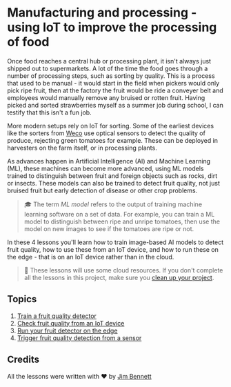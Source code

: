 # Manufacturing and processing - using IoT to improve the processing of food

Once food reaches a central hub or processing plant, it isn't always just shipped out to supermarkets. A lot of the time the food goes through a number of processing steps, such as sorting by quality. This is a process that used to be manual - it would start in the field when pickers would only pick ripe fruit, then at the factory the fruit would be ride a conveyer belt and employees would manually remove any bruised or rotten fruit. Having picked and sorted strawberries myself as a summer job during school, I can testify that this isn't a fun job.

More modern setups rely on IoT for sorting. Some of the earliest devices like the sorters from [Weco](https://wecotek.com) use optical sensors to detect the quality of produce, rejecting green tomatoes for example. These can be deployed in harvesters on the farm itself, or in processing plants.

As advances happen in Artificial Intelligence (AI) and Machine Learning (ML), these machines can become more advanced, using ML models trained to distinguish between fruit and foreign objects such as rocks, dirt or insects. These models can also be trained to detect fruit quality, not just bruised fruit but early detection of disease or other crop problems.

> 🎓 The term *ML model* refers to the output of training machine learning software on a set of data. For example, you can train a ML model to distinguish between ripe and unripe tomatoes, then use the model on new images to see if the tomatoes are ripe or not.

In these 4 lessons you'll learn how to train image-based AI models to detect fruit quality, how to use these from an IoT device, and how to run these on the edge - that is on an IoT device rather than in the cloud.

> 💁 These lessons will use some cloud resources. If you don't complete all the lessons in this project, make sure you [clean up your project](../clean-up.md).

## Topics

1. [Train a fruit quality detector](./lessons/1-train-fruit-detector/README.md)
1. [Check fruit quality from an IoT device](./lessons/2-check-fruit-from-device/README.md)
1. [Run your fruit detector on the edge](./lessons/3-run-fruit-detector-edge/README.md)
1. [Trigger fruit quality detection from a sensor](./lessons/4-trigger-fruit-detector/README.md)

## Credits

All the lessons were written with ♥️ by [Jim Bennett](https://GitHub.com/JimBobBennett)

